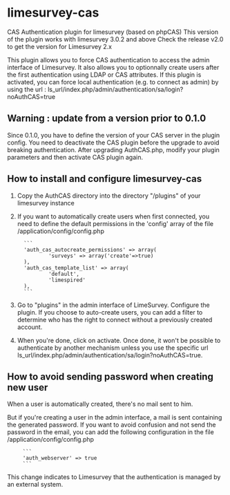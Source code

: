 # limesurvey-cas
CAS Authentication plugin for limesurvey (based on phpCAS)
This version of the plugin works with limesurvey 3.0.2 and above
Check the release v2.0 to get the version for Limesurvey 2.x

This plugin allows you to force CAS authentication to access the admin interface of Limesurvey.
It also allows you to optionnally create users after the first authentication using LDAP or CAS attributes.
If this plugin is activated, you can force local authentication (e.g. to connect as admin) by using the url : ls_url/index.php/admin/authentication/sa/login?noAuthCAS=true

## Warning : update from a version prior to 0.1.0

Since 0.1.0, you have to define the version of your CAS server in the plugin config. You need to deactivate the CAS plugin before the upgrade to avoid breaking authentication.
After upgrading AuthCAS.php, modify your plugin parameters and then activate CAS plugin again.

## How to install and configure limesurvey-cas

1. Copy the AuthCAS directory into the directory "/plugins" of your limesurvey instance
2. If you want to automatically create users when first connected, you need to define the default permissions in the 'config' array of the file /application/config/config.php

         ```
         'auth_cas_autocreate_permissions' => array(
                 'surveys' => array('create'=>true)
         ),
         'auth_cas_template_list' => array(
                 'default',
                 'limespired'
         ),
         ```
3. Go to "plugins" in the admin interface of LimeSurvey. Configure the plugin. If you choose to auto-create users, you can add a filter to determine who has the right to connect without a previously created account.
4. When you're done, click on activate. Once done, it won't be possible to authenticate by another mechanism unless you use the specific url ls_url/index.php/admin/authentication/sa/login?noAuthCAS=true.

## How to avoid sending password when creating new user

When a user is automatically created, there's no mail sent to him.

But if you're creating a user in the admin interface, a mail is sent containing the generated password. If you want to avoid confusion and not send the password in the email, you can add the following configuration in the file /application/config/config.php

         ```
         'auth_webserver' => true
         ```
This change indicates to Limesurvey that the authentication is managed by an external system.
